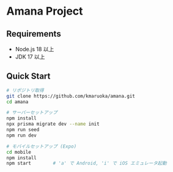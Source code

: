 # Amana Project

## Requirements

- Node.js 18 以上
- JDK 17 以上

## Quick Start

```bash
# リポジトリ取得
git clone https://github.com/kmaruoka/amana.git
cd amana

# サーバーセットアップ
npm install
npx prisma migrate dev --name init
npm run seed
npm run dev

# モバイルセットアップ (Expo)
cd mobile
npm install
npm start        # 'a' で Android, 'i' で iOS エミュレータ起動
```

